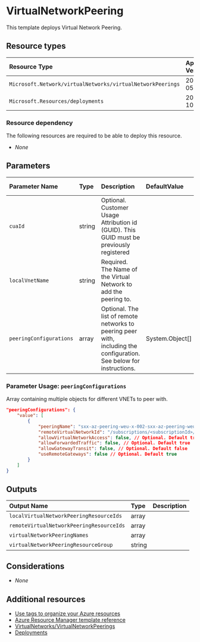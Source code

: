 # VirtualNetworkPeering

This template deploys Virtual Network Peering.

## Resource types

| Resource Type | Api Version |
| :-- | :-- |
| `Microsoft.Network/virtualNetworks/virtualNetworkPeerings` | 2020-05-01 |
| `Microsoft.Resources/deployments` | 2019-10-01 |

### Resource dependency

The following resources are required to be able to deploy this resource.   

- *None*

## Parameters

| Parameter Name | Type | Description | DefaultValue | Possible values |
| :-- | :-- | :-- | :-- | :-- |
| `cuaId` | string | Optional. Customer Usage Attribution id (GUID). This GUID must be previously registered |  |  |
| `localVnetName` | string | Required. The Name of the Virtual Network to add the peering to. |  |  |
| `peeringConfigurations` | array | Optional. The list of remote networks to peering peer with, including the configuration. See below for instructions. | System.Object[] |  |

### Parameter Usage: `peeringConfigurations`

Array containing multiple objects for different VNETs to peer with.

```json
"peeringConfigurations": {
    "value": [
        {
            "peeringName": "sxx-az-peering-weu-x-002-sxx-az-peering-weu-x-003",  // Optional
            "remoteVirtualNetworkId": "/subscriptions/<subscriptionId>/resourceGroups/dependencies-rg/providers/Microsoft.Network/virtualNetworks/<vnetName>",
            "allowVirtualNetworkAccess": false, // Optional. Default true
            "allowForwardedTraffic": false, // Optional. Default true
            "allowGatewayTransit": false, // Optional. Default false
            "useRemoteGateways": false // Optional. Default true
        }
    ]
}
```

## Outputs

| Output Name | Type | Description |
| :-- | :-- | :-- |
| `localVirtualNetworkPeeringResourceIds` | array |  |
| `remoteVirtualNetworkPeeringResourceIds` | array |  |
| `virtualNetworkPeeringNames` | array |  |
| `virtualNetworkPeeringResourceGroup` | string |  |

## Considerations

- *None*

## Additional resources

- [Use tags to organize your Azure resources](https://docs.microsoft.com/en-us/azure/azure-resource-manager/resource-group-using-tags)
- [Azure Resource Manager template reference](https://docs.microsoft.com/en-us/azure/templates/)
- [VirtualNetworks/VirtualNetworkPeerings](https://docs.microsoft.com/en-us/azure/templates/Microsoft.Network/2020-05-01/virtualNetworks/virtualNetworkPeerings)
- [Deployments](https://docs.microsoft.com/en-us/azure/templates/Microsoft.Resources/2019-10-01/deployments)